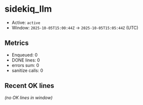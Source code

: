 # sidekiq_llm

- Active: `active`
- Window: `2025-10-05T15:00:44Z` → `2025-10-05T15:05:44Z` (UTC)

## Metrics
- Enqueued: 0
- DONE lines: 0
- errors sum: 0
- sanitize calls: 0

## Recent OK lines
_(no OK lines in window)_

